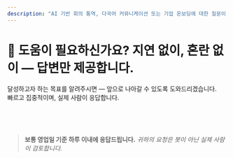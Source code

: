 ```yaml
---
description: "AI 기반 회의 통역, 다국어 커뮤니케이션 또는 기업 온보딩에 대한 질문이 있으신가요? 빠르고 친근하며 혼란 없는 도움을 제공합니다."
---
```


# 💬 도움이 필요하신가요? 지연 없이, 혼란 없이 — 답변만 제공합니다.

달성하고자 하는 목표를 알려주시면 — 앞으로 나아갈 수 있도록 도와드리겠습니다.  
빠르고 집중적이며, 실제 사람이 응답합니다.

<br>

<ContactForm   
  formStyle="margin: 1rem auto;"  
  categoryLabel="오늘 InterMind를 찾아주신 이유는 무엇인가요? *"  
  categoryPlaceholderText="주요 이유를 선택해주세요…"  
  messageLabel="자세히 알려주세요 *"  
  messagePlaceholderText="목표, 상황 또는 기술적 세부사항 등 공유하고 싶은 내용이 있으시면 무엇이든 말씀해주세요."  
  buttonText="지금 전문가 도움 받기"  
  :services="[
    '시작하는 데 도움이 필요합니다',
    '데모 일정을 잡고 싶습니다',
    '기술적 문제나 버그가 있습니다',
    '회의 통합에 도움이 필요합니다',
    '번역 품질에 대한 질문이 있습니다',
    '팀 온보딩 지원이 필요합니다',
    '결제나 구독에 대한 질문이 있습니다',
    '기업용 기능을 알아보고 싶습니다',
    '제한 없이 Mind API 애플리케이션 ID와 토큰을 받고 싶습니다',
    '일반적인 질문이나 피드백'
  ]" />

<br>

> **보통 영업일 기준 하루 이내에 응답드립니다.**
> _귀하의 요청은 봇이 아닌 실제 사람이 검토합니다._